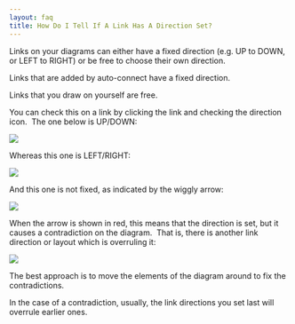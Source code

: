 ```yaml
---
layout: faq
title: How Do I Tell If A Link Has A Direction Set?
---
```


Links on your diagrams can either have a fixed direction (e.g. UP to
DOWN, or LEFT to RIGHT) or be free to choose their own direction.

  

Links that are added by auto-connect have a fixed direction.  

  

Links that you draw on yourself are free.

  

You can check this on a link by clicking the link and checking the
direction icon.  The one below is UP/DOWN: 

  

![](link_drection1.png)

  

Whereas this one is LEFT/RIGHT:

  

![](link_direction2.png)

  

And this one is not fixed, as indicated by the wiggly arrow:

  

![](link_direction3.png)

  

When the arrow is shown in red, this means that the direction is set,
but it causes a contradiction on the diagram.  That is, there is another
link direction or layout which is overruling it:

  

![](link_direction6.png)

  

The best approach is to move the elements of the diagram around to fix
the contradictions.  

  

In the case of a contradiction, usually, the link directions you set
last will overrule earlier ones.
